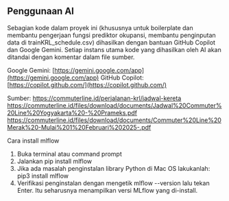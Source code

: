 ## Penggunaan AI
Sebagian kode dalam proyek ini (khususnya untuk boilerplate dan membantu pengerjaan fungsi prediktor okupansi, membantu penginputan data di trainKRL_schedule.csv) dihasilkan dengan bantuan GitHub Copilot dan Google Gemini. Setiap instans utama kode yang dihasilkan oleh AI akan ditandai dengan komentar dalam file sumber.

Google Gemini: [https://gemini.google.com/app](https://gemini.google.com/app)
GitHub Copilot: [https://copilot.github.com/](https://copilot.github.com/)

Sumber:
https://commuterline.id/perjalanan-krl/jadwal-kereta
https://commuterline.id/files/download/documents/Jadwal%20Commuter%20Line%20Yogyakarta%20-%20Prameks.pdf
https://commuterline.id/files/download/documents/Commuter%20Line%20Merak%20-Mulai%201%20Februari%202025-.pdf

Cara install mlflow
1. Buka terminal atau command prompt
2. Jalankan pip install mlflow
3. Jika ada masalah penginstalan library Python di Mac OS lakukanlah: pip3 install mlflow
4. Verifikasi penginstalan dengan mengetik mlflow --version lalu tekan Enter. Itu seharusnya menampilkan versi MLflow yang di-install.
